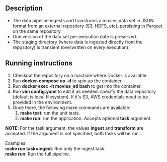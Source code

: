 ## Description
- The data pipeline ingests and transforms a movies data set in JSON format from an external repository (S3, HDFS, etc), persisting in Parquet on the same repository.
- One version of the data set per execution date is preserved.
- The staging directory (where data is ingested directly from the repository) is transient (overwritten on every execution).

## Running instructions
1. Checkout the repository on a machine where Docker is available.
2. Run **docker-compose up -d** to spin up the container.
3. Run **docker exec -it movies_etl bash** to get into the container. 
4. Run **vim config.yaml** to edit it as needed: specify the data repository (default is local filesystem). If it's S3, AWS credentials need to be provided in the environment. 
5. Once there, the following make commands are available:
    1. **make test**: run the unit tests.
    2. **make run**: run the application. Accepts optional **task** argument.

**NOTE**: For the task argument, the values **ingest** and **transform** are accepted. If the argument is not specified, both tasks will be run.  

Examples:  
**make run task=ingest**: Run only the ingest task.  
**make run**: Run the full pipeline.
